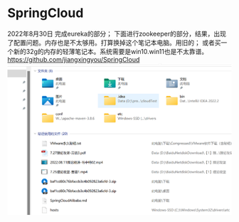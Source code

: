# SpringCloud

2022年8月30日
完成eureka的部分；
下面进行zookeeper的部分，结果，出现了配置问题。内存也是不太够用。打算换掉这个笔记本电脑。用旧的；
或者买一个新的32g的内存的轻薄笔记本。系统需要是win10.win11也是不太靠谱。
https://github.com/jiangxingyou/SpringCloud
![img_1.png](img_1.png)
